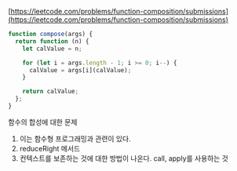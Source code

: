 [https://leetcode.com/problems/function-composition/submissions](https://leetcode.com/problems/function-composition/submissions)

```javascript
function compose(args) {
  return function (n) {
    let calValue = n;

    for (let i = args.length - 1; i >= 0; i--) {
      calValue = args[i](calValue);
    }

    return calValue;
  };
}
```

함수의 합성에 대한 문제

1. 이는 함수형 프로그래밍과 관련이 있다.
2. reduceRight 메서드
3. 컨텍스트를 보존하는 것에 대한 방법이 나온다. call, apply를 사용하는 것

